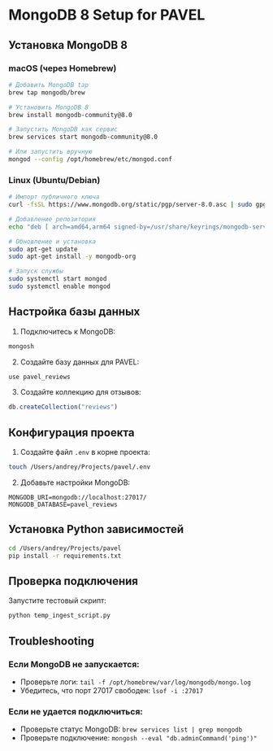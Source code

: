 # MongoDB 8 Setup for PAVEL

## Установка MongoDB 8

### macOS (через Homebrew)
```bash
# Добавить MongoDB tap
brew tap mongodb/brew

# Установить MongoDB 8
brew install mongodb-community@8.0

# Запустить MongoDB как сервис
brew services start mongodb-community@8.0

# Или запустить вручную
mongod --config /opt/homebrew/etc/mongod.conf
```

### Linux (Ubuntu/Debian)
```bash
# Импорт публичного ключа
curl -fsSL https://www.mongodb.org/static/pgp/server-8.0.asc | sudo gpg -o /usr/share/keyrings/mongodb-server-8.0.gpg --dearmor

# Добавление репозитория
echo "deb [ arch=amd64,arm64 signed-by=/usr/share/keyrings/mongodb-server-8.0.gpg ] https://repo.mongodb.org/apt/ubuntu jammy/mongodb-org/8.0 multiverse" | sudo tee /etc/apt/sources.list.d/mongodb-org-8.0.list

# Обновление и установка
sudo apt-get update
sudo apt-get install -y mongodb-org

# Запуск службы
sudo systemctl start mongod
sudo systemctl enable mongod
```

## Настройка базы данных

1. Подключитесь к MongoDB:
```bash
mongosh
```

2. Создайте базу данных для PAVEL:
```javascript
use pavel_reviews
```

3. Создайте коллекцию для отзывов:
```javascript
db.createCollection("reviews")
```

## Конфигурация проекта

1. Создайте файл `.env` в корне проекта:
```bash
touch /Users/andrey/Projects/pavel/.env
```

2. Добавьте настройки MongoDB:
```
MONGODB_URI=mongodb://localhost:27017/
MONGODB_DATABASE=pavel_reviews
```

## Установка Python зависимостей

```bash
cd /Users/andrey/Projects/pavel
pip install -r requirements.txt
```

## Проверка подключения

Запустите тестовый скрипт:
```bash
python temp_ingest_script.py
```

## Troubleshooting

### Если MongoDB не запускается:
- Проверьте логи: `tail -f /opt/homebrew/var/log/mongodb/mongo.log`
- Убедитесь, что порт 27017 свободен: `lsof -i :27017`

### Если не удается подключиться:
- Проверьте статус MongoDB: `brew services list | grep mongodb`
- Проверьте подключение: `mongosh --eval "db.adminCommand('ping')"`